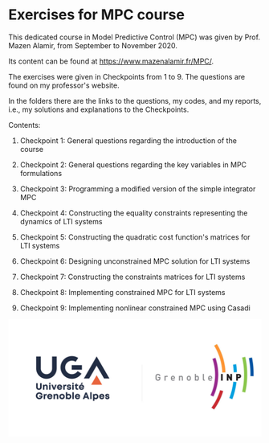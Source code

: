 # Exercises for MPC course

This dedicated course in Model Predictive Control (MPC) was given by Prof. Mazen Alamir, from September to November 2020. 

Its content can be found at https://www.mazenalamir.fr/MPC/.

The exercises were given in Checkpoints from 1 to 9. The questions are found on my professor's website. 

In the folders there are the links to the questions, my codes, and my reports, i.e., my solutions and explanations to the Checkpoints.

Contents:

1. Checkpoint 1: General questions regarding the introduction of the course

2. Checkpoint 2: General questions regarding the key variables in MPC formulations

3. Checkpoint 3: Programming a modified version of the simple integrator MPC

4. Checkpoint 4: Constructing the equality constraints representing the dynamics of LTI systems

5. Checkpoint 5: Constructing the quadratic cost function's matrices for LTI systems

6. Checkpoint 6: Designing unconstrained MPC solution for LTI systems

7. Checkpoint 7: Constructing the constraints matrices for LTI systems

8. Checkpoint 8: Implementing constrained MPC for LTI systems

9. Checkpoint 9: Implementing nonlinear constrained MPC using Casadi

![UGA logo](https://github.com/TRAN-Gia-Quoc-Bao/Course-MPC/blob/main/logoUGA.jpg)
